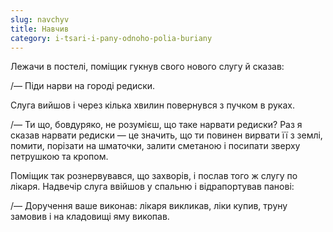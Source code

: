 ```yaml
---
slug: navchyv
title: Навчив
category: i-tsari-i-pany-odnoho-polia-buriany
---
```

Лежачи в постелі, поміщик гукнув свого нового слугу й сказав:

/— Піди нарви на городі редиски.

Слуга вийшов і через кілька хвилин повернувся з пучком в руках.

/— Ти що, бовдуряко, не розумієш, що таке нарвати редиски? Раз я сказав нарвати редиски — це значить, що ти повинен вирвати її з землі, помити, порізати на шматочки, залити сметаною і посипати зверху петрушкою та кропом.

Поміщик так рознервувався, що захворів, і послав того ж слугу по лікаря. Надвечір слуга ввійшов у спальню і відрапортував панові:

/— Доручення ваше виконав: лікаря викликав, ліки купив, труну замовив і на кладовищі яму викопав.
